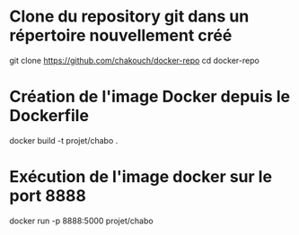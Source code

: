 #

# Clone du repository git dans un répertoire nouvellement créé
git clone https://github.com/chakouch/docker-repo
cd docker-repo

# Création de l'image Docker depuis le Dockerfile
docker build -t projet/chabo .
# Exécution de l'image docker sur le port 8888
docker run -p 8888:5000 projet/chabo
